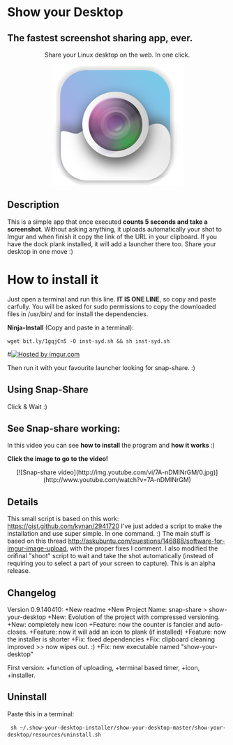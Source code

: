 Show your Desktop
=================
The fastest screenshot sharing app, ever.
------------------------------------
<center>
Share your Linux desktop on the web. In one click.

![logo](https://raw.githubusercontent.com/rhoconlinux/show-your-desktop/master/show-your-desktop/resources/show-your-desktop.png)
</center>



Description
-----------

This is a simple app that once executed **counts 5 seconds and take a screenshot**. Without asking anything, it uploads automatically your shot to Imgur and when finish it copy the link of the URL in your clipboard. If you have the dock plank installed, it will add a launcher there too. Share your desktop in one move :)



How to install it
=================

Just  open a terminal and run this line. **IT IS ONE LINE**, so copy and paste carfully. You will be asked for sudo permissions to copy the downloaded files in /usr/bin/ and for install the dependencies.

**Ninja-Install** (Copy and paste in a terminal):

```
wget bit.ly/1gqjCn5 -O inst-syd.sh && sh inst-syd.sh

```


#<a href="http://imgur.com/xce5uF2"><img src="http://i.imgur.com/xce5uF2.png" title="Hosted by imgur.com"/></a>

Then run it with your favourite launcher looking for snap-share. :)







Using Snap-Share
--------------

Click & Wait :)



See Snap-share working:
-----------------------

In this video you can see **how to install** the program and **how it works** :)

**Click the image to go to the video!**
<center>[![Snap-share video](http://img.youtube.com/vi/7A-nDMINrGM/0.jpg)](http://www.youtube.com/watch?v=7A-nDMINrGM)</center>


Details
-------

This small script is based on this work: https://gist.github.com/kynan/2941720
I've just added a script to make the installation and use super simple. In one command. :)
The main stuff is based on this thread http://askubuntu.com/questions/146888/software-for-imgur-image-upload, with the proper fixes I comment. I also modified the orifinal "shoot" script to wait and take the shot automatically (instead of requiring you to select a part of your screen to capture). This is an alpha release.



Changelog
----------
Version 0.9.140410:
+New readme
+New Project Name: snap-share > show-your-desktop
+New: Evolution of the project with compressed versioning.
+New: completely new icon
+Feature: now the counter is fancier and auto-closes.
+Feature: now it will add an icon to plank (if installed)
+Feature: now the installer is shorter
+Fix: fixed dependencies
+Fix: clipboard cleaning improved >> now wipes out. :)
+Fix: new executable named "show-your-desktop"




First version: +function of uploading, +terminal based timer, +icon, +installer.




Uninstall
---------
Paste this in a terminal:

```
 sh ~/.show-your-desktop-installer/show-your-desktop-master/show-your-desktop/resources/uninstall.sh

```
